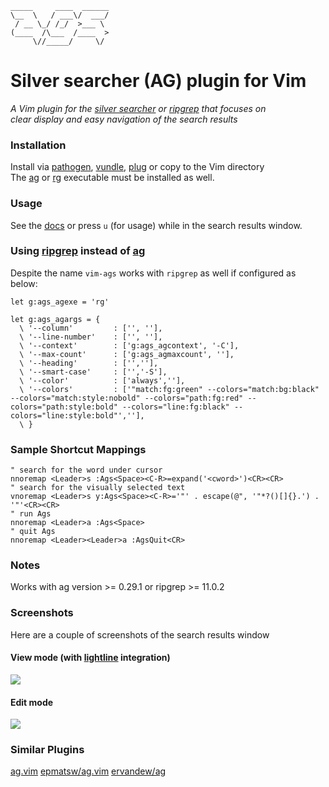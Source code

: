 ```
_____     ____  ______
\__  \   / ___\/  ___/
 / __ \_/ /_/  >___ \ 
(____  /\___  /____  >
     \//_____/     \/ 
```

# Silver searcher (AG) plugin for Vim
*A Vim plugin for the [silver searcher](https://github.com/ggreer/the_silver_searcher) or [ripgrep](https://github.com/BurntSushi/ripgrep) that focuses on   
clear display and easy navigation of the search results*  

### Installation   
Install via [pathogen](https://github.com/tpope/vim-pathogen), [vundle](https://github.com/gmarik/vundle), [plug](https://github.com/junegunn/vim-plug) or copy to the Vim directory  
The [ag](https://github.com/ggreer/the_silver_searcher) or [rg](https://github.com/BurntSushi/ripgrep) executable must be installed as well.  

### Usage
See the [docs](https://github.com/gabesoft/vim-ags/blob/master/doc/ags.txt) or press `u` (for usage) while in the search results window.  

### Using [ripgrep](https://github.com/BurntSushi/ripgrep) instead of [ag](https://github.com/ggreer/the_silver_searcher)  
Despite the name `vim-ags` works with `ripgrep` as well if configured as below:  
```vim
let g:ags_agexe = 'rg'

let g:ags_agargs = {
  \ '--column'         : ['', ''],
  \ '--line-number'    : ['', ''],
  \ '--context'        : ['g:ags_agcontext', '-C'],
  \ '--max-count'      : ['g:ags_agmaxcount', ''],
  \ '--heading'        : ['',''],
  \ '--smart-case'     : ['','-S'],
  \ '--color'          : ['always',''],
  \ '--colors'         : ['"match:fg:green" --colors="match:bg:black" --colors="match:style:nobold" --colors="path:fg:red" --colors="path:style:bold" --colors="line:fg:black" --colors="line:style:bold"',''],
  \ }
```

### Sample Shortcut Mappings
```vimscript
" search for the word under cursor
nnoremap <Leader>s :Ags<Space><C-R>=expand('<cword>')<CR><CR>
" search for the visually selected text
vnoremap <Leader>s y:Ags<Space><C-R>='"' . escape(@", '"*?()[]{}.') . '"'<CR><CR>
" run Ags
nnoremap <Leader>a :Ags<Space>
" quit Ags
nnoremap <Leader><Leader>a :AgsQuit<CR>
```

### Notes  
Works with ag version >= 0.29.1 or ripgrep >= 11.0.2  

### Screenshots  
Here are a couple of screenshots of the search results window

#### View mode (with [lightline](https://github.com/itchyny/lightline.vim) integration)
<img src="https://github.com/gabesoft/vim-ags/raw/master/assets/screen-shot8.png" />

#### Edit mode
<img src="https://github.com/gabesoft/vim-ags/raw/master/assets/screen-shot6-edit-mode.png" />

### Similar Plugins
[ag.vim](https://github.com/rking/ag.vim)
[epmatsw/ag.vim](https://github.com/epmatsw/ag.vim)
[ervandew/ag](https://github.com/ervandew/ag)
